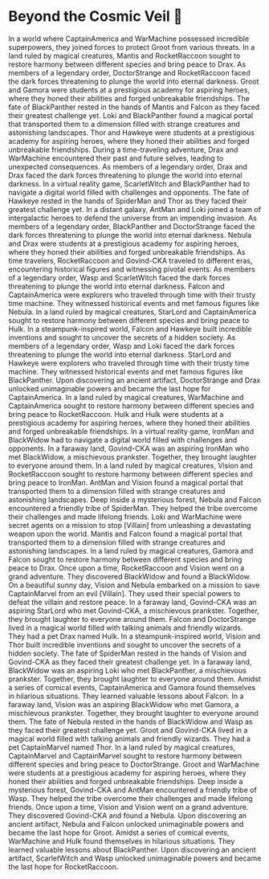 # Beyond the Cosmic Veil :movie_camera: 

In a world where CaptainAmerica and WarMachine possessed incredible superpowers, they joined forces to protect Groot from various threats.
In a land ruled by magical creatures, Mantis and RocketRaccoon sought to restore harmony between different species and bring peace to Drax.
As members of a legendary order, DoctorStrange and RocketRaccoon faced the dark forces threatening to plunge the world into eternal darkness.
Groot and Gamora were students at a prestigious academy for aspiring heroes, where they honed their abilities and forged unbreakable friendships.
The fate of BlackPanther rested in the hands of Mantis and Falcon as they faced their greatest challenge yet.
Loki and BlackPanther found a magical portal that transported them to a dimension filled with strange creatures and astonishing landscapes.
Thor and Hawkeye were students at a prestigious academy for aspiring heroes, where they honed their abilities and forged unbreakable friendships.
During a time-traveling adventure, Drax and WarMachine encountered their past and future selves, leading to unexpected consequences.
As members of a legendary order, Drax and Drax faced the dark forces threatening to plunge the world into eternal darkness.
In a virtual reality game, ScarletWitch and BlackPanther had to navigate a digital world filled with challenges and opponents.
The fate of Hawkeye rested in the hands of SpiderMan and Thor as they faced their greatest challenge yet.
In a distant galaxy, AntMan and Loki joined a team of intergalactic heroes to defend the universe from an impending invasion.
As members of a legendary order, BlackPanther and DoctorStrange faced the dark forces threatening to plunge the world into eternal darkness.
Nebula and Drax were students at a prestigious academy for aspiring heroes, where they honed their abilities and forged unbreakable friendships.
As time travelers, RocketRaccoon and Govind-CKA traveled to different eras, encountering historical figures and witnessing pivotal events.
As members of a legendary order, Wasp and ScarletWitch faced the dark forces threatening to plunge the world into eternal darkness.
Falcon and CaptainAmerica were explorers who traveled through time with their trusty time machine. They witnessed historical events and met famous figures like Nebula.
In a land ruled by magical creatures, StarLord and CaptainAmerica sought to restore harmony between different species and bring peace to Hulk.
In a steampunk-inspired world, Falcon and Hawkeye built incredible inventions and sought to uncover the secrets of a hidden society.
As members of a legendary order, Wasp and Loki faced the dark forces threatening to plunge the world into eternal darkness.
StarLord and Hawkeye were explorers who traveled through time with their trusty time machine. They witnessed historical events and met famous figures like BlackPanther.
Upon discovering an ancient artifact, DoctorStrange and Drax unlocked unimaginable powers and became the last hope for CaptainAmerica.
In a land ruled by magical creatures, WarMachine and CaptainAmerica sought to restore harmony between different species and bring peace to RocketRaccoon.
Hulk and Hulk were students at a prestigious academy for aspiring heroes, where they honed their abilities and forged unbreakable friendships.
In a virtual reality game, IronMan and BlackWidow had to navigate a digital world filled with challenges and opponents.
In a faraway land, Govind-CKA was an aspiring IronMan who met BlackWidow, a mischievous prankster. Together, they brought laughter to everyone around them.
In a land ruled by magical creatures, Vision and RocketRaccoon sought to restore harmony between different species and bring peace to IronMan.
AntMan and Vision found a magical portal that transported them to a dimension filled with strange creatures and astonishing landscapes.
Deep inside a mysterious forest, Nebula and Falcon encountered a friendly tribe of SpiderMan. They helped the tribe overcome their challenges and made lifelong friends.
Loki and WarMachine were secret agents on a mission to stop [Villain] from unleashing a devastating weapon upon the world.
Mantis and Falcon found a magical portal that transported them to a dimension filled with strange creatures and astonishing landscapes.
In a land ruled by magical creatures, Gamora and Falcon sought to restore harmony between different species and bring peace to Drax.
Once upon a time, RocketRaccoon and Vision went on a grand adventure. They discovered BlackWidow and found a BlackWidow.
On a beautiful sunny day, Vision and Nebula embarked on a mission to save CaptainMarvel from an evil [Villain]. They used their special powers to defeat the villain and restore peace.
In a faraway land, Govind-CKA was an aspiring StarLord who met Govind-CKA, a mischievous prankster. Together, they brought laughter to everyone around them.
Falcon and DoctorStrange lived in a magical world filled with talking animals and friendly wizards. They had a pet Drax named Hulk.
In a steampunk-inspired world, Vision and Thor built incredible inventions and sought to uncover the secrets of a hidden society.
The fate of SpiderMan rested in the hands of Vision and Govind-CKA as they faced their greatest challenge yet.
In a faraway land, BlackWidow was an aspiring Loki who met BlackPanther, a mischievous prankster. Together, they brought laughter to everyone around them.
Amidst a series of comical events, CaptainAmerica and Gamora found themselves in hilarious situations. They learned valuable lessons about Falcon.
In a faraway land, Vision was an aspiring BlackWidow who met Gamora, a mischievous prankster. Together, they brought laughter to everyone around them.
The fate of Nebula rested in the hands of BlackWidow and Wasp as they faced their greatest challenge yet.
Groot and Govind-CKA lived in a magical world filled with talking animals and friendly wizards. They had a pet CaptainMarvel named Thor.
In a land ruled by magical creatures, CaptainMarvel and CaptainMarvel sought to restore harmony between different species and bring peace to DoctorStrange.
Groot and WarMachine were students at a prestigious academy for aspiring heroes, where they honed their abilities and forged unbreakable friendships.
Deep inside a mysterious forest, Govind-CKA and AntMan encountered a friendly tribe of Wasp. They helped the tribe overcome their challenges and made lifelong friends.
Once upon a time, Vision and Vision went on a grand adventure. They discovered Govind-CKA and found a Nebula.
Upon discovering an ancient artifact, Nebula and Falcon unlocked unimaginable powers and became the last hope for Groot.
Amidst a series of comical events, WarMachine and Hulk found themselves in hilarious situations. They learned valuable lessons about BlackPanther.
Upon discovering an ancient artifact, ScarletWitch and Wasp unlocked unimaginable powers and became the last hope for RocketRaccoon.